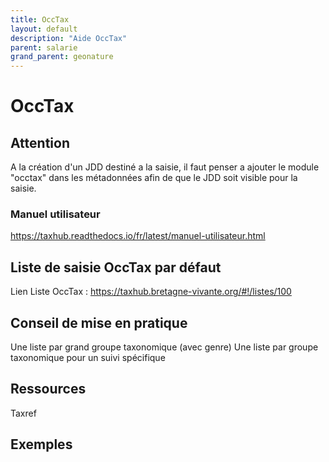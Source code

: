 ```yaml
---
title: OccTax
layout: default
description: "Aide OccTax"
parent: salarie
grand_parent: geonature
---
```


# OccTax

## Attention
A la création d'un JDD destiné a la saisie,
il faut penser a ajouter le module "occtax" dans les métadonnées 
afin de que le JDD soit visible pour la saisie.

### Manuel utilisateur
https://taxhub.readthedocs.io/fr/latest/manuel-utilisateur.html


## Liste de saisie OccTax par défaut
Lien Liste OccTax :
https://taxhub.bretagne-vivante.org/#!/listes/100

## Conseil de mise en pratique

Une liste par grand groupe taxonomique (avec genre)
Une liste par groupe taxonomique pour un suivi spécifique


## Ressources
Taxref


## Exemples

